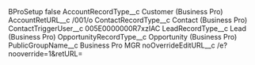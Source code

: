 <?xml version="1.0" encoding="UTF-8"?>
<CustomMetadata xmlns="http://soap.sforce.com/2006/04/metadata" xmlns:xsi="http://www.w3.org/2001/XMLSchema-instance" xmlns:xsd="http://www.w3.org/2001/XMLSchema">
    <label>BProSetup</label>
    <protected>false</protected>
    <values>
        <field>AccountRecordType__c</field>
        <value xsi:type="xsd:string">Customer (Business Pro)</value>
    </values>
    <values>
        <field>AccountRetURL__c</field>
        <value xsi:type="xsd:string">/001/o</value>
    </values>
    <values>
        <field>ContactRecordType__c</field>
        <value xsi:type="xsd:string">Contact (Business Pro)</value>
    </values>
    <values>
        <field>ContactTriggerUser__c</field>
        <value xsi:type="xsd:string">005E0000000R7xzIAC</value>
    </values>
    <values>
        <field>LeadRecordType__c</field>
        <value xsi:type="xsd:string">Lead (Business Pro)</value>
    </values>
    <values>
        <field>OpportunityRecordType__c</field>
        <value xsi:type="xsd:string">Opportunity (Business Pro)</value>
    </values>
    <values>
        <field>PublicGroupName__c</field>
        <value xsi:type="xsd:string">Business Pro MGR</value>
    </values>
    <values>
        <field>noOverrideEditURL__c</field>
        <value xsi:type="xsd:string">/e?nooverride=1&amp;retURL=</value>
    </values>
</CustomMetadata>

